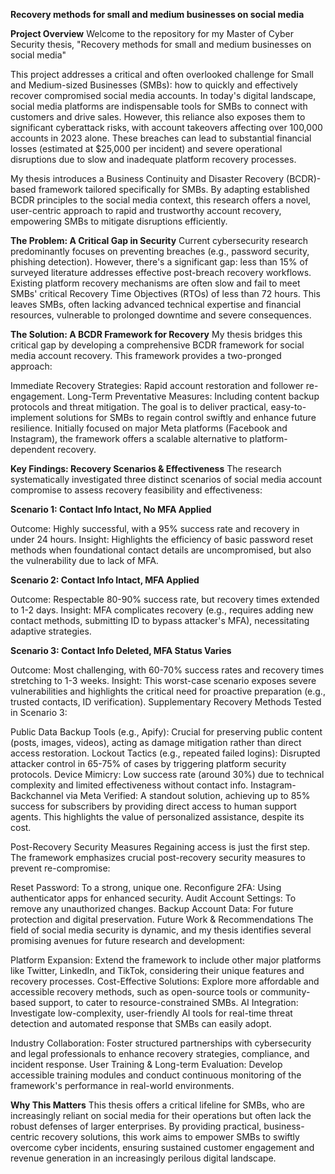 **Recovery methods for small and medium businesses on social media**

**Project Overview**
Welcome to the repository for my Master of Cyber Security thesis, "Recovery methods for small and medium businesses on social media" 

This project addresses a critical and often overlooked challenge for Small and Medium-sized Businesses (SMBs): how to quickly and effectively recover compromised social media accounts. In today's digital landscape, social media platforms are indispensable tools for SMBs to connect with customers and drive sales.  However, this reliance also exposes them to significant cyberattack risks, with account takeovers affecting over 100,000 accounts in 2023 alone.  These breaches can lead to substantial financial losses (estimated at $25,000 per incident) and severe operational disruptions due to slow and inadequate platform recovery processes. 



My thesis introduces a Business Continuity and Disaster Recovery (BCDR)-based framework tailored specifically for SMBs.  By adapting established BCDR principles to the social media context, this research offers a novel, user-centric approach to rapid and trustworthy account recovery, empowering SMBs to mitigate disruptions efficiently. 


**The Problem: A Critical Gap in Security**
Current cybersecurity research predominantly focuses on preventing breaches (e.g., password security, phishing detection). However, there's a significant gap: less than 15% of surveyed literature addresses effective post-breach recovery workflows.  Existing platform recovery mechanisms are often slow and fail to meet SMBs' critical Recovery Time Objectives (RTOs) of less than 72 hours.  This leaves SMBs, often lacking advanced technical expertise and financial resources, vulnerable to prolonged downtime and severe consequences. 





**The Solution: A BCDR Framework for Recovery**
My thesis bridges this critical gap by developing a comprehensive BCDR framework for social media account recovery.  This framework provides a two-pronged approach:

Immediate Recovery Strategies: Rapid account restoration and follower re-engagement. 
Long-Term Preventative Measures: Including content backup protocols and threat mitigation. 
The goal is to deliver practical, easy-to-implement solutions for SMBs to regain control swiftly and enhance future resilience.  Initially focused on major Meta platforms (Facebook and Instagram),  the framework offers a scalable alternative to platform-dependent recovery. 



**Key Findings: Recovery Scenarios & Effectiveness**
The research systematically investigated three distinct scenarios of social media account compromise to assess recovery feasibility and effectiveness:

**Scenario 1: Contact Info Intact, No MFA Applied**

Outcome: Highly successful, with a 95% success rate and recovery in under 24 hours. 
Insight: Highlights the efficiency of basic password reset methods when foundational contact details are uncompromised, but also the vulnerability due to lack of MFA. 

**Scenario 2: Contact Info Intact, MFA Applied**

Outcome: Respectable 80-90% success rate, but recovery times extended to 1-2 days. 
Insight: MFA complicates recovery (e.g., requires adding new contact methods, submitting ID to bypass attacker's MFA), necessitating adaptive strategies. 

**Scenario 3: Contact Info Deleted, MFA Status Varies**

Outcome: Most challenging, with 60-70% success rates and recovery times stretching to 1-3 weeks. 
Insight: This worst-case scenario exposes severe vulnerabilities and highlights the critical need for proactive preparation (e.g., trusted contacts, ID verification). 
Supplementary Recovery Methods Tested in Scenario 3:

Public Data Backup Tools (e.g., Apify): Crucial for preserving public content (posts, images, videos), acting as damage mitigation rather than direct access restoration. 
Lockout Tactics (e.g., repeated failed logins): Disrupted attacker control in 65-75% of cases by triggering platform security protocols. 
Device Mimicry: Low success rate (around 30%) due to technical complexity and limited effectiveness without contact info. 
Instagram-Backchannel via Meta Verified: A standout solution, achieving up to 85% success for subscribers by providing direct access to human support agents.  This highlights the value of personalized assistance, despite its cost. 

Post-Recovery Security Measures
Regaining access is just the first step. The framework emphasizes crucial post-recovery security measures to prevent re-compromise:

Reset Password: To a strong, unique one. 
Reconfigure 2FA: Using authenticator apps for enhanced security. 
Audit Account Settings: To remove any unauthorized changes. 
Backup Account Data: For future protection and digital preservation. 
Future Work & Recommendations
The field of social media security is dynamic, and my thesis identifies several promising avenues for future research and development:

Platform Expansion: Extend the framework to include other major platforms like Twitter, LinkedIn, and TikTok, considering their unique features and recovery processes. 
Cost-Effective Solutions: Explore more affordable and accessible recovery methods, such as open-source tools or community-based support, to cater to resource-constrained SMBs. 
AI Integration: Investigate low-complexity, user-friendly AI tools for real-time threat detection and automated response that SMBs can easily adopt. 

Industry Collaboration: Foster structured partnerships with cybersecurity and legal professionals to enhance recovery strategies, compliance, and incident response. 
User Training & Long-term Evaluation: Develop accessible training modules and conduct continuous monitoring of the framework's performance in real-world environments. 

**Why This Matters**
This thesis offers a critical lifeline for SMBs, who are increasingly reliant on social media for their operations but often lack the robust defenses of larger enterprises.  By providing practical, business-centric recovery solutions, this work aims to empower SMBs to swiftly overcome cyber incidents, ensuring sustained customer engagement and revenue generation in an increasingly perilous digital landscape. 
